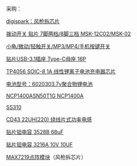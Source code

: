 采购：

[digispark：风枪拆芯片](https://item.taobao.com/item.htm?spm=a230r.1.14.89.3bde6dfdx7clx8&id=531487308323&ns=1&abbucket=19#detail)

[拨动开关 贴片 7脚两档/8脚三档 MSK-12C02/MSK-02](https://item.taobao.com/item.htm?spm=a1z09.2.0.0.27f82e8dUXrg1G&id=557092773462&_u=q20q7cgb67b0)

[小龟/微动/轻触开关/MP3/MP4/手机按键开关](https://item.taobao.com/item.htm?spm=a1z09.2.0.0.27f82e8dUXrg1G&id=522575825388&_u=q20q7cgba0c7)

[贴片USB-3.1插座 Type-C母座 16P](https://item.taobao.com/item.htm?spm=a1z10.3-c-s.w4002-21223910208.13.7e0c6a4bq6PU4E&id=573090887123)

[TP4056 SOIC-8 1A 线性锂离子电池充电器芯片](https://item.taobao.com/item.htm?spm=a1z10.3-c-s.w4002-21223910208.18.77656a4bx6ipQr&id=522573697765)

[电池型号：6020303.7v聚合物锂电池](https://item.taobao.com/item.htm?spm=a1z09.2.0.0.2a602e8dpFP4lD&id=623801880958&_u=t20q7cgb668e)

[NCP1400ASN50T1G NCP1400A](https://item.taobao.com/item.htm?spm=a230r.1.14.1.48ac1ed7YLhlan&id=654362918143&ns=1&abbucket=19#detail) 

[SS310](https://item.taobao.com/item.htm?spm=a1z10.3-c-s.w4002-21223910208.9.1e566a4bXljj1N&id=589984076142)

[CD43 22UH(220) 绕线片式功率电感](https://item.taobao.com/item.htm?spm=a1z09.2.0.0.3ee12e8d0cIyYd&id=522576032553&_u=q20q7cgb161f)

[贴片钽电容 3528B 68uF](https://item.taobao.com/item.htm?spm=a1z09.2.0.0.3ee12e8d0cIyYd&id=616132727671&_u=q20q7cgb9b24)

[贴片钽电容 3216A 10V 10UF](https://item.taobao.com/item.htm?spm=a1z09.2.0.0.3ee12e8d0cIyYd&id=536882276924&_u=q20q7cgbe887)

[MAX7219点阵模块](https://item.taobao.com/item.htm?spm=a1z09.2.0.0.27f82e8duHfAoq&id=618274380277&_u=q20q7cgbf835)（风枪拆芯片）


